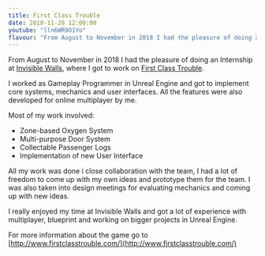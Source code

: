 ```yaml
---
title: First Class Trouble
date: 2018-11-28 12:00:00
youtube: "lln6WR9O1Yo"
flavour: "From August to November in 2018 I had the pleasure of doing an Internship at Invisible Walls, where I got to work on First Class Trouble. I worked as Gameplay Programmer in Unreal Engine and got to implement core systems, mechanics and user interfaces."
---
```


From August to November in 2018 I had the pleasure of doing an Internship at [Invisible Walls](https://www.invisiblewalls.co/), where I got to work on [First Class Trouble](http://www.firstclasstrouble.com/).

I worked as Gameplay Programmer in Unreal Engine and got to implement core systems, mechanics and user interfaces. All the features were also developed for online multiplayer by me.

Most of my work involved:

- Zone-based Oxygen System
- Multi-purpose Door System
- Collectable Passenger Logs
- Implementation of new User Interface

All my work was done i close collaboration with the team, I had a lot of freedom to come up with my own ideas and prototype them for the team. I was also taken into design meetings for evaluating mechanics and coming up with new ideas.

I really enjoyed my time at Invisible Walls and got a lot of experience with multiplayer, blueprint and working on bigger projects in Unreal Engine. 

For more information about the game go to [http://www.firstclasstrouble.com/](http://www.firstclasstrouble.com/)